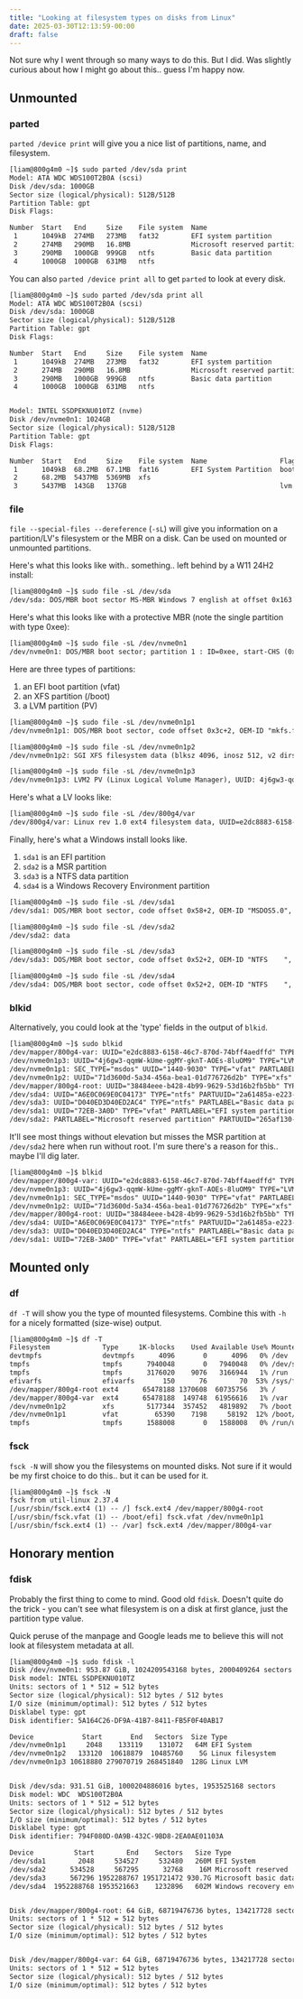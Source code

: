 ```yaml
---
title: "Looking at filesystem types on disks from Linux"
date: 2025-03-30T12:13:59-00:00
draft: false
---
```


Not sure why I went through so many ways to do this. But I did. Was slightly curious about how I might go about this.. guess I'm happy now.

## Unmounted

### parted

`parted /device print` will give you a nice list of partitions, name, and filesystem.

```txt
[liam@800g4m0 ~]$ sudo parted /dev/sda print
Model: ATA WDC WDS100T2B0A (scsi)
Disk /dev/sda: 1000GB
Sector size (logical/physical): 512B/512B
Partition Table: gpt
Disk Flags:

Number  Start   End     Size    File system  Name                          Flags
 1      1049kB  274MB   273MB   fat32        EFI system partition          boot, esp
 2      274MB   290MB   16.8MB               Microsoft reserved partition  msftres
 3      290MB   1000GB  999GB   ntfs         Basic data partition          msftdata
 4      1000GB  1000GB  631MB   ntfs                                       hidden, diag

```

You can also `parted /device print all` to get `parted` to look at every disk.

```txt
[liam@800g4m0 ~]$ sudo parted /dev/sda print all
Model: ATA WDC WDS100T2B0A (scsi)
Disk /dev/sda: 1000GB
Sector size (logical/physical): 512B/512B
Partition Table: gpt
Disk Flags:

Number  Start   End     Size    File system  Name                          Flags
 1      1049kB  274MB   273MB   fat32        EFI system partition          boot, esp
 2      274MB   290MB   16.8MB               Microsoft reserved partition  msftres
 3      290MB   1000GB  999GB   ntfs         Basic data partition          msftdata
 4      1000GB  1000GB  631MB   ntfs                                       hidden, diag


Model: INTEL SSDPEKNU010TZ (nvme)
Disk /dev/nvme0n1: 1024GB
Sector size (logical/physical): 512B/512B
Partition Table: gpt
Disk Flags:

Number  Start   End     Size    File system  Name                  Flags
 1      1049kB  68.2MB  67.1MB  fat16        EFI System Partition  boot, esp
 2      68.2MB  5437MB  5369MB  xfs
 3      5437MB  143GB   137GB                                      lvm
```

### file

`file --special-files --dereference` (`-sL`) will give you information on a partition/LV's filesystem or the MBR on a disk. Can be used on mounted or unmounted partitions.

Here's what this looks like with.. something.. left behind by a W11 24H2 install:

```txt
[liam@800g4m0 ~]$ sudo file -sL /dev/sda
/dev/sda: DOS/MBR boot sector MS-MBR Windows 7 english at offset 0x163 "Invalid partition table" at offset 0x17b "Error loading operating system" at offset 0x19a "Missing operating system"; partition 1 : ID=0xee, start-CHS (0x0,0,2), end-CHS (0x30,254,63), startsector 1, 4294967295 sectors
```

Here's what this looks like with a protective MBR (note the single partition with type 0xee):

```txt
[liam@800g4m0 ~]$ sudo file -sL /dev/nvme0n1
/dev/nvme0n1: DOS/MBR boot sector; partition 1 : ID=0xee, start-CHS (0x0,0,2), end-CHS (0x3ff,255,63), startsector 1, 2000409263 sectors, extended partition table (last)
```

Here are three types of partitions:

1. an EFI boot partition (vfat)
2. an XFS partition (/boot)
3. a LVM partition (PV)

```txt
[liam@800g4m0 ~]$ sudo file -sL /dev/nvme0n1p1
/dev/nvme0n1p1: DOS/MBR boot sector, code offset 0x3c+2, OEM-ID "mkfs.fat", sectors/cluster 4, reserved sectors 4, root entries 512, Media descriptor 0xf8, sectors/FAT 128, sectors/track 32, heads 64, hidden sectors 2048, sectors 131072 (volumes > 32 MB), reserved 0x1, serial number 0x14409030, unlabeled, FAT (16 bit)

[liam@800g4m0 ~]$ sudo file -sL /dev/nvme0n1p2
/dev/nvme0n1p2: SGI XFS filesystem data (blksz 4096, inosz 512, v2 dirs)

[liam@800g4m0 ~]$ sudo file -sL /dev/nvme0n1p3
/dev/nvme0n1p3: LVM2 PV (Linux Logical Volume Manager), UUID: 4j6gw3-qqmW-kUme-ggMY-gknT-AOEs-8luOM9, size: 137447342080
```

Here's what a LV looks like:

```txt
[liam@800g4m0 ~]$ sudo file -sL /dev/800g4/var
/dev/800g4/var: Linux rev 1.0 ext4 filesystem data, UUID=e2dc8883-6158-46c7-870d-74bff4aedffd (needs journal recovery) (extents) (64bit) (large files) (huge files)
```

Finally, here's what a Windows install looks like.

1. `sda1` is an EFI partition
2. `sda2` is a MSR partition
3. `sda3` is a NTFS data partition
4. `sda4` is a Windows Recovery Environment partition

```txt
[liam@800g4m0 ~]$ sudo file -sL /dev/sda1
/dev/sda1: DOS/MBR boot sector, code offset 0x58+2, OEM-ID "MSDOS5.0", sectors/cluster 8, reserved sectors 7166, Media descriptor 0xf8, sectors/track 63, heads 255, hidden sectors 2048, sectors 532480 (volumes > 32 MB), FAT (32 bit), sectors/FAT 513, reserved 0x1, serial number 0x72eb3a0d, unlabeled

[liam@800g4m0 ~]$ sudo file -sL /dev/sda2
/dev/sda2: data

[liam@800g4m0 ~]$ sudo file -sL /dev/sda3
/dev/sda3: DOS/MBR boot sector, code offset 0x52+2, OEM-ID "NTFS    ", sectors/cluster 8, Media descriptor 0xf8, sectors/track 63, heads 255, hidden sectors 567296, dos < 4.0 BootSector (0x80), FAT (1Y bit by descriptor); NTFS, sectors/track 63, sectors 1951721471, $MFT start cluster 786432, $MFTMirror start cluster 2, bytes/RecordSegment 2^(-1*246), clusters/index block 1, serial number 0d040ed3d40ed2ac4; contains bootstrap BOOTMGR

[liam@800g4m0 ~]$ sudo file -sL /dev/sda4
/dev/sda4: DOS/MBR boot sector, code offset 0x52+2, OEM-ID "NTFS    ", sectors/cluster 8, Media descriptor 0xf8, sectors/track 63, heads 255, hidden sectors 1952288768, dos < 4.0 BootSector (0x80), FAT (1Y bit by descriptor); NTFS, sectors/track 63, sectors 1232895, $MFT start cluster 51370, $MFTMirror start cluster 2, bytes/RecordSegment 2^(-1*246), clusters/index block 1, serial number 0a6e0c069e0c04173; contains bootstrap BOOTMGR
```

### blkid

Alternatively, you could look at the 'type' fields in the output of `blkid`.

```txt
[liam@800g4m0 ~]$ sudo blkid
/dev/mapper/800g4-var: UUID="e2dc8883-6158-46c7-870d-74bff4aedffd" TYPE="ext4"
/dev/nvme0n1p3: UUID="4j6gw3-qqmW-kUme-ggMY-gknT-AOEs-8luOM9" TYPE="LVM2_member" PARTUUID="967c90be-76ab-4da1-88b4-c209e6eb84d6"
/dev/nvme0n1p1: SEC_TYPE="msdos" UUID="1440-9030" TYPE="vfat" PARTLABEL="EFI System Partition" PARTUUID="6186fdfa-530a-4f6c-b0a7-bbc238b03f2e"
/dev/nvme0n1p2: UUID="71d3600d-5a34-456a-bea1-01d776726d2b" TYPE="xfs" PARTUUID="8cfb4928-91ab-4795-b334-a776a147916a"
/dev/mapper/800g4-root: UUID="38484eee-b428-4b99-9629-53d16b2fb5bb" TYPE="ext4"
/dev/sda4: UUID="A6E0C069E0C04173" TYPE="ntfs" PARTUUID="2a61485a-e223-41d2-8bfa-514bbf60d684"
/dev/sda3: UUID="D040ED3D40ED2AC4" TYPE="ntfs" PARTLABEL="Basic data partition" PARTUUID="035dab53-9703-4196-a1e1-d1dbc2c15478"
/dev/sda1: UUID="72EB-3A0D" TYPE="vfat" PARTLABEL="EFI system partition" PARTUUID="91c3fe2c-5640-41ad-9a35-cfc4525baa39"
/dev/sda2: PARTLABEL="Microsoft reserved partition" PARTUUID="265af130-5fe5-4bdc-a673-c90609c29bb3"
```

It'll see most things without elevation but misses the MSR partition at `/dev/sda2` here when run without root. I'm sure there's a reason for this.. maybe I'll dig later.

```txt
[liam@800g4m0 ~]$ blkid
/dev/mapper/800g4-var: UUID="e2dc8883-6158-46c7-870d-74bff4aedffd" TYPE="ext4"
/dev/nvme0n1p3: UUID="4j6gw3-qqmW-kUme-ggMY-gknT-AOEs-8luOM9" TYPE="LVM2_member" PARTUUID="967c90be-76ab-4da1-88b4-c209e6eb84d6"
/dev/nvme0n1p1: SEC_TYPE="msdos" UUID="1440-9030" TYPE="vfat" PARTLABEL="EFI System Partition" PARTUUID="6186fdfa-530a-4f6c-b0a7-bbc238b03f2e"
/dev/nvme0n1p2: UUID="71d3600d-5a34-456a-bea1-01d776726d2b" TYPE="xfs" PARTUUID="8cfb4928-91ab-4795-b334-a776a147916a"
/dev/mapper/800g4-root: UUID="38484eee-b428-4b99-9629-53d16b2fb5bb" TYPE="ext4"
/dev/sda4: UUID="A6E0C069E0C04173" TYPE="ntfs" PARTUUID="2a61485a-e223-41d2-8bfa-514bbf60d684"
/dev/sda3: UUID="D040ED3D40ED2AC4" TYPE="ntfs" PARTLABEL="Basic data partition" PARTUUID="035dab53-9703-4196-a1e1-d1dbc2c15478"
/dev/sda1: UUID="72EB-3A0D" TYPE="vfat" PARTLABEL="EFI system partition" PARTUUID="91c3fe2c-5640-41ad-9a35-cfc4525baa39"
```

## Mounted only

### df

`df -T` will show you the type of mounted filesystems. Combine this with `-h` for a nicely formatted (size-wise) output.

```txt
[liam@800g4m0 ~]$ df -T
Filesystem             Type     1K-blocks    Used Available Use% Mounted on
devtmpfs               devtmpfs      4096       0      4096   0% /dev
tmpfs                  tmpfs      7940048       0   7940048   0% /dev/shm
tmpfs                  tmpfs      3176020    9076   3166944   1% /run
efivarfs               efivarfs       150      76        70  53% /sys/firmware/efi/efivars
/dev/mapper/800g4-root ext4      65478188 1370608  60735756   3% /
/dev/mapper/800g4-var  ext4      65478188  149748  61956616   1% /var
/dev/nvme0n1p2         xfs        5177344  357452   4819892   7% /boot
/dev/nvme0n1p1         vfat         65390    7198     58192  12% /boot/efi
tmpfs                  tmpfs      1588008       0   1588008   0% /run/user/1000
```

### fsck

`fsck -N` will show you the filesystems on mounted disks. Not sure if it would be my first choice to do this.. but it can be used for it.

```txt
[liam@800g4m0 ~]$ fsck -N
fsck from util-linux 2.37.4
[/usr/sbin/fsck.ext4 (1) -- /] fsck.ext4 /dev/mapper/800g4-root
[/usr/sbin/fsck.vfat (1) -- /boot/efi] fsck.vfat /dev/nvme0n1p1
[/usr/sbin/fsck.ext4 (1) -- /var] fsck.ext4 /dev/mapper/800g4-var
```

## Honorary mention

### fdisk

Probably the first thing to come to mind. Good old `fdisk`. Doesn't quite do the trick - you can't see what filesystem is on a disk at first glance, just the partition type value.

Quick peruse of the manpage and Google leads me to believe this will not look at filesystem metadata at all.

```txt
[liam@800g4m0 ~]$ sudo fdisk -l
Disk /dev/nvme0n1: 953.87 GiB, 1024209543168 bytes, 2000409264 sectors
Disk model: INTEL SSDPEKNU010TZ
Units: sectors of 1 * 512 = 512 bytes
Sector size (logical/physical): 512 bytes / 512 bytes
I/O size (minimum/optimal): 512 bytes / 512 bytes
Disklabel type: gpt
Disk identifier: 5A164C26-DF9A-41B7-8411-FB5F0F40AB17

Device            Start       End   Sectors  Size Type
/dev/nvme0n1p1     2048    133119    131072   64M EFI System
/dev/nvme0n1p2   133120  10618879  10485760    5G Linux filesystem
/dev/nvme0n1p3 10618880 279070719 268451840  128G Linux LVM


Disk /dev/sda: 931.51 GiB, 1000204886016 bytes, 1953525168 sectors
Disk model: WDC  WDS100T2B0A
Units: sectors of 1 * 512 = 512 bytes
Sector size (logical/physical): 512 bytes / 512 bytes
I/O size (minimum/optimal): 512 bytes / 512 bytes
Disklabel type: gpt
Disk identifier: 794F080D-0A9B-432C-9BD8-2EA0AE01103A

Device          Start        End    Sectors   Size Type
/dev/sda1        2048     534527     532480   260M EFI System
/dev/sda2      534528     567295      32768    16M Microsoft reserved
/dev/sda3      567296 1952288767 1951721472 930.7G Microsoft basic data
/dev/sda4  1952288768 1953521663    1232896   602M Windows recovery environment


Disk /dev/mapper/800g4-root: 64 GiB, 68719476736 bytes, 134217728 sectors
Units: sectors of 1 * 512 = 512 bytes
Sector size (logical/physical): 512 bytes / 512 bytes
I/O size (minimum/optimal): 512 bytes / 512 bytes


Disk /dev/mapper/800g4-var: 64 GiB, 68719476736 bytes, 134217728 sectors
Units: sectors of 1 * 512 = 512 bytes
Sector size (logical/physical): 512 bytes / 512 bytes
I/O size (minimum/optimal): 512 bytes / 512 bytes
```